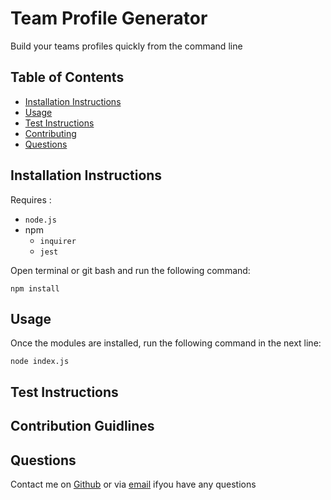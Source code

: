 # Team Profile Generator
Build your teams profiles quickly from the command line
   
  
## Table of Contents
- [Installation Instructions](#installation-instructions)
- [Usage](#usage)
- [Test Instructions](#test-instructions)
- [Contributing](#contribution-guidlines)
- [Questions](#questions)


## Installation Instructions
Requires : 
- `node.js`
- npm 
   - `inquirer`
   - `jest`

Open terminal or git bash and run the following command:

```
npm install
```

 
## Usage 
Once the modules are installed, run the following command in the next line:
```
node index.js
```

  
## Test Instructions

## Contribution Guidlines

## Questions
Contact me on [Github](https://github.com/gitme-waffles) or via [email]() ifyou have any questions 
 